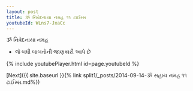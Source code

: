 ```yaml
---
layout: post
title: ૐ નિવેદનાયા નમહ ૧૧ ટાઈમ્સ
youtubeId: WLns7-JxaCc
---
```

 
 
 ૐ નિવેદનાયા નમહ  
 
 -  જે બધી બાબતોની જાણકારી આપે છે 
 
  
 
  
 
 
 
 
 
 


{% include youtubePlayer.html id=page.youtubeId %}
 
[Next]({{ site.baseurl }}{% link  split1/_posts/2014-09-14-ૐ સહાય નમહ ૧૧ ટાઈમ્સ.md%})
 
